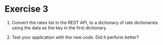 # Exercise 3

1. Convert the rates list in the REST API, to a dictionary of rate dictionaries using the data as the key in the first dictionary.

2. Test your application with the new code. Did it perform better?

